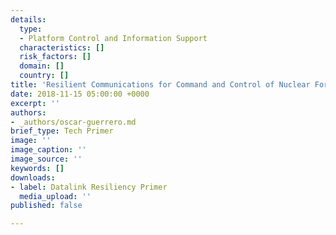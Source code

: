 ```yaml
---
details:
  type:
  - Platform Control and Information Support
  characteristics: []
  risk_factors: []
  domain: []
  country: []
title: 'Resilient Communications for Command and Control of Nuclear Forces '
date: 2018-11-15 05:00:00 +0000
excerpt: ''
authors:
- _authors/oscar-guerrero.md
brief_type: Tech Primer
image: ''
image_caption: ''
image_source: ''
keywords: []
downloads:
- label: Datalink Resiliency Primer
  media_upload: ''
published: false

---
```

